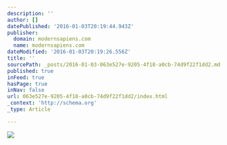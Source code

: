 ```yaml
---
description: ''
author: []
datePublished: '2016-01-03T20:19:44.943Z'
publisher:
  domain: modernsapiens.com
  name: modernsapiens.com
dateModified: '2016-01-03T20:19:26.556Z'
title: ''
sourcePath: _posts/2016-01-03-063e527e-9205-4f18-a0cb-74d9f22f1dd2.md
published: true
inFeed: true
hasPage: true
inNav: false
url: 063e527e-9205-4f18-a0cb-74d9f22f1dd2/index.html
_context: 'http://schema.org'
_type: Article

---
```

![](http://modernsapiens.com/wp-content/uploads/2015/01/hololens5-1024x682.jpg)